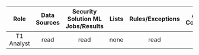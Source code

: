 |    Role    | Data Sources | Security Solution ML Jobs/Results | Lists | Rules/Exceptions | Actions Connectors | Signals/Alerts |
| :--------: | :----------: | :------------------: | :---: | :--------------: | :----------------: | :------------: |
| T1 Analyst |     read     |         read         | none  |       read       |        read        |  read, write   |
